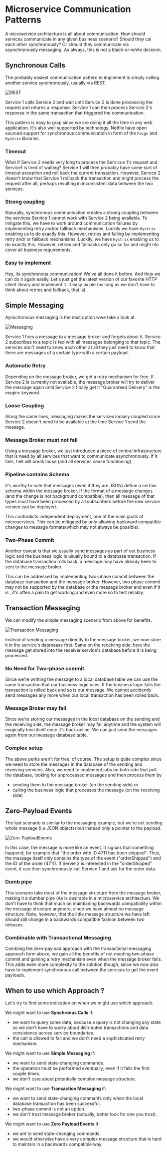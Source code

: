 # Microservice Communication Patterns
A microservice architecture is all about communication. How should services communicate in any given business scenario? Should they cal each other synchronously? Or should they communicate via asynchronously messaging. As always, this is not a black-or-white decision. 

## Synchronous Calls
The probably easiest communication pattern to implement is simply calling another service synchronously, usually via REST.

![REST](assets/rest.jpg)

Service 1 calls Service 2 and wait until Service 2 is done processing the request and returns a response. Service 1 can then process Service 2's response in the same transaction that triggered the communication.

This pattern is easy to grap since we are doing it all the time in any web application. It's also well supported by technology. Netflix have open sourced support for synchronous communication in form of the `Feign` and `Hystrix` libraries.

### Timeout
What if Service 2 needs very long to process the Servicce 1's request and Service1 is tired of waiting? Service 1 will then probably have some sort of timeout exception and roll back the current transaction. However, Service 2 doesn't know that Service 1 rollback the transaction and might process the request after all, perhaps resulting in inconsistent data between the two services.

### Strong coupling
Naturally, synchronous communication creates a strong coupling between the services Service 1  cannot work with Service 2 being available. To mitigate this, we have to work around communication failures by implementing retry and/or fallback mechanisms. Luckily we have `Hystrix` enabling us to do exactly this. However, retries and failing by implementing retry and/ or fallback mechanisms. Luckily, we have `Hystrix` enabling us to do exactly this. However, retries and fallbacks only go so far and might nto cover all business requirements.

### Easy to implement
Hey, its synchronous communication! We've all done it before. And thus we can do it again easily. Let's just get the latest version of our favorite HTTP client library and implement it. It easy as pie (as long as we don't have to think about retries and fallback, that is).

## Simple Messaging
Aynschronous messaging is the next option wwe take a look at.

![Messaging](assets/messaging.jpg)

Service 1 fires a message to a message broker and forgets about it. Service 2 subscribes to a topic is fed with all messages belonging to that topic. The services don't need to know each other at all they just need to know that there are messages of a certain type with a certain payload.

### Automatic Retry
Depending on the message broker, we get a retry mechanism for free. If Service 2 is currently not available, the message broker will try to deliver the message again until Service 2 finally get it "Guaranteed Delivery" is the maginc keyword.

### Loose Coupling
Along the same lines, messaging makes the services loosely coupled since Service 2 doesn't need to be available at the time Service 1 send the message.

### Message Broker must not fail
Using a message broker, we just introduced a piece of central infrastructure that is need by all services that want to communicate asynchronously. If it fails, hell will break loose (and all services cease functioning).

### Pipeline contains Schema
It's worthy to note that messages (even if they are JSON) define a certain schema within the message broker. If the format of a message changes (and the change is not background compatible), then all message of that types must have been processed by all subscribers before the new service version can be deployed.

This contradicts independent deployment, one of the main goals of microservices. This can be mitigated by only allowing backward compatible changes to message formats(which may not always be possible).

### Two-Phase Commit
Another caveat is that we usually send messages as part of out business logic and the business logic is usually bound to a database transaction. If the database transaction rolls back, a message may have already been to sent to the message broker.

This can be addressed by implementing two-phase commit between the database transaction and the message broker. However, two phase commit may not be supported by the database or the message broker and even if it is , it's often a pain to get working and even more so to test reliably.

## Transaction Messaging
We can modify the simple messaging scenario from above for benefits.

![Transaction Messaging](assets/transactional-messaging.jpg)

Instead of sending a message directly to the message broker, we now store it in the service's databaase first. Same on the receiving side: here the message get stored into the receiver service's database before it is being processed.

### No Need for Two-phase commit.
Since we're writting the message to a local database table we can use the same transaction that our business logic uses. If the business logic fails the transaction is rolled back and so is our message. We cannot accidently send messages any more when our local transaction has been rolled back.

### Message Broker may fail
Since we're storing our messages in the local database on the sending and the receiving side, the message broker may fail anytime and the system will magically heal itself once it's back online. We can just send the messages again from out message database table.

### Complex setup
The above perks aren't for free, of course. The setup is quite complex since we need to store the messages in the database of the sending and reveiving services. Also, we need to implement jobs on both side that poll the database, looking for unprocessed messages and then process them by
- sending them to the message broker (on the sending side) or
- calling the business logic that processes the message (on the receiving side)

## Zero-Payload Events
The last scenario is similar to the messaging example, but we're not sending whole message (i.e JSON objects) but instead only a pointer to the payload.

![Zero-PayloadEvents](assets/zero-payload-events.jpg)

In this case, the message is more like an event. It signals that something happend, for example that "the order with ID 4711 has been shipped". Thus, the message itself only contains the type of the event ("orderShipped") and the ID of the order (4711). If Servie 2 is interested in the "orderShipped" event, it can then synchronously call Service 1 and ask for the order data.

### Dumb pipe
This scenario take most of the message structure from the message broker, making it a dumber pipe (As is desirable in a microservice architectue). We don't have to think that much on maintianing backwards compatibility within the message structure anymore, since we have almost no message structure. Note, however, that the little message structure we have left should still change in a backwards compatible fashion between two releases.

### Combinable with Transactional Messaging
Combinig the zero-payload approach with the transactional messaging approach form above, we gain all the benefits of not needing two-phase commit and gaining a retry mechanism even when the message broker fails. This adds even more complexity to the solution though, since we now also have to implement synchronous call between the services to get the event payloads.

## When to use which Approach ?
Let's try to find some indication on when we might use which approach:

We might want to use **Synchronus Calls** if:
- we want to query some data, because a query is not changing any state so we don't have to worry about distributed transactions and data consistency across service boundaries.
- the call is allowed to fail and we don't need a sophisticated retry mechanism.

We might want to use **Simple Messaging** if:
- we want to send state-changing commands.
- the operation must be performed eventually, even if it fails the first couple times.
- we don't care about potentially complex message structure.

We might want to use **Transaction Messaging** if:
- we want to send state-changing commanfs only when the local database transaction has been successful.
- two-phase commit is not an option.
- we don't trust message broker (actually, better look for one you trust).

We might want to use **Zero Payload Events** if:
- we ant to send state-changing commands.
- we would otherwise have a very complex message structure that is hard to maintain in a backwards compatible way.

